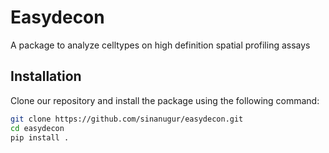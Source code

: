 # Easydecon

A package to analyze celltypes on high definition spatial profiling assays

Installation
------------

Clone our repository and install the package using the following command:

```bash
git clone https://github.com/sinanugur/easydecon.git
cd easydecon
pip install .
```


